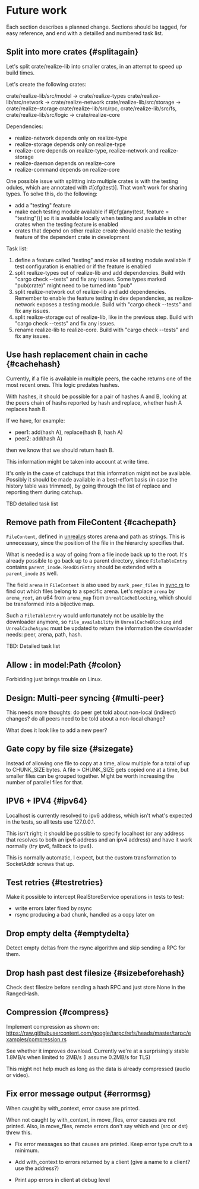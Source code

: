 # Future work

Each section describes a planned change. Sections should be tagged,
for easy reference, and end with a detailled and numbered task list.

## Split into more crates {#splitagain}

Let's split crate/realize-lib into smaller crates, in an attempt to
speed up build times.

Let's create the following crates:

crate/realize-lib/src/model -> crate/realize-types
crate/realize-lib/src/network -> crate/realize-network
crate/realize-lib/src/storage -> crate/realize-storage
crate/realize-lib/src/rpc, crate/realize-lib/src/fs, crate/realize-lib/src/logic  -> crate/realize-core

Dependencies:

 - realize-network depends only on realize-type
 - realize-storage depends only on realize-type
 - realize-core depends on realize-type, realize-network and realize-storage
 - realize-daemon depends on realize-core
 - realize-command depends on realize-core

One possible issue with splitting into multiple crates is with the testing odules, which are annotated with #[cfg(test)]. That won't work for sharing types. To solve this, do the following:
- add a "testing" feature
- make each testing module available if #[cfg(any(test, feature = "testing"))] so it is available locally when testing and available in other crates when the testing feature is enabled
- crates that depend on other realize create should enable the testing feature of the dependent crate in development

Task list:

1. define a feature called "testing" and make all testing module available if test configuration is enabled or if the feature is enabled
2. split realize-types out of realize-lib and add dependencies. Build with "cargo check --tests" and fix any issues. Some types marked "pub(crate)" might need to be turned into "pub"
3. split realize-network out of realize-lib and add dependencies. Remember to enable the feature testing in dev dependencies, as realize-network exposes a testing module. Build with "cargo check --tests" and fix any issues.
4. split realize-storage out of realize-lib, like in the previous step. Build with "cargo check --tests" and fix any issues.
5. rename realize-lib to realize-core. Build with "cargo check --tests" and fix any issues.

## Use hash replacement chain in cache {#cachehash}

Currently, if a file is available in multiple peers, the cache returns
one of the most recent ones. This logic predates hashes.

With hashes, it should be possible for a pair of hashes A and B,
looking at the peers chain of hashs reported by hash and replace,
whether hash A replaces hash B.

If we have, for example:

 - peer1: add(hash A), replace(hash B, hash A)
 - peer2: add(hash A)

then we know that we should return hash B.

This information might be taken into account at write time.

It's only in the case of catchups that this information might not be
available. Possibly it should be made available in a best-effort basis
(in case the history table was trimmed), by going through the list of
replace and reporting them during catchup.

TBD detailed task list

## Remove path from FileContent {#cachepath}

`FileContent`, defined in
[unreal.rs](crate/realize-lib/src/storage/unreal.rs) stores arena and
path as strings. This is unnecessary, since the position of the file
in the hierarchy specifies that.

What is needed is a way of going from a file inode back up to the
root. It's already possible to go back up to a parent directory, since
`FileTableEntry` contains `parent_inode`. `ReadDirEntry` should be
extended with a `parent_inode` as well.

The field `arena` in `FileContent` is also used by `mark_peer_files`
in [sync.rs](crate/realize-lib/src/storage/unreal/sync.rs) to find out
which files belong to a specific arena. Let's replace `arena` by
`arena_root`, an u64 from `arena_map` from `UnrealCacheBlocking`, which
should be transformed into a bijective map.

Such a `FileTableEntry` would unfortunately not be usable by the
downloader anymore, so `file_availability` in `UnrealCacheBlocking`
and `UnrealCacheAsync` must be updated to return the information the
downloader needs: peer, arena, path, hash.

TBD: Detailed task list

## Allow : in model:Path {#colon}

Forbidding just brings trouble on Linux.

## Design: Multi-peer syncing {#multi-peer}

This needs more thoughts: do peer get told about non-local (indirect)
changes? do all peers need to be told about a non-local change?

What does it look like to add a new peer?

## Gate copy by file size {#sizegate}

Instead of allowing one file to copy at a time, allow multiple for a
total of up to CHUNK_SIZE bytes. A file > CHUNK_SIZE gets copied one
at a time, but smaller files can be grouped together. Might be worth
increasing the number of parallel files for that.

## IPV6 + IPV4 {#ipv64}

Localhost is currently resolved to ipv6 address, which isn't what's
expected in the tests, so all tests use 127.0.0.1.

This isn't right; it should be possible to specify localhost (or any
address that resolves to both an ipv6 address and an ipv4 address) and
have it work normally (try ipv6, fallback to ipv4).

This is normally automatic, I expect, but the custom transformation to
SocketAddr screws that up.

## Test retries {#testretries}

Make it possible to intercept RealStoreService operations in tests to
test:

- write errors later fixed by rsync
- rsync producing a bad chunk, handled as a copy later on

## Drop empty delta {#emptydelta}

Detect empty deltas from the rsync algorithm and skip sending a RPC
for them.

## Drop hash past dest filesize {#sizebeforehash}

Check dest filesize before sending a hash RPC and just store None in
the RangedHash.

## Compression {#compress}

Implement compression as shown on:
https://raw.githubusercontent.com/google/tarpc/refs/heads/master/tarpc/examples/compression.rs

See whether it improves download. Currently we're at a surprisingly
stable 1.8MB/s when limited to 2MB/s (I assume 0.2MB/s for TLS)

This might not help much as long as the data is already compressed
(audio or video).

## Fix error message output {#errormsg}

When caught by with_context, error cause are printed.

When not caught by with_context, in move_files, error causes are not
printed. Also, in move_files, remote errors don't say which end (src
or dst) threw this.

- Fix error messages so that causes are printed. Keep error type cruft
  to a minimum.

- Add with_context to errors returned by a client (give a name to a
  client? use the address?)

- Print app errors in client at debug level

